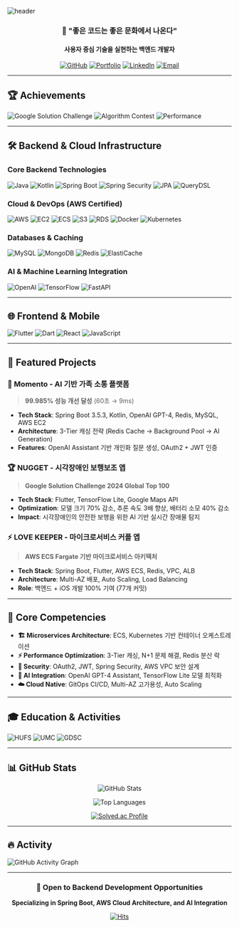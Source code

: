 ![header](https://capsule-render.vercel.app/api?type=waving&color=auto&height=300&section=header&text=dong99u&desc=Backend%20Developer%20&animation=twinkling&fontAlign=70&descAlign=77&descAlignY=65)

<div align="center">

### 🚀 "좋은 코드는 좋은 문화에서 나온다"
#### 사용자 중심 기술을 실현하는 백엔드 개발자

[![GitHub](https://img.shields.io/badge/GitHub-dong99u-181717?style=flat-square&logo=github)](https://github.com/dong99u)
[![Portfolio](https://img.shields.io/badge/Portfolio-dong99u.github.io-4285F4?style=flat-square&logo=google-chrome&logoColor=white)](https://dong99u.github.io)
[![LinkedIn](https://img.shields.io/badge/LinkedIn-dongkyu--park-0077B5?style=flat-square&logo=linkedin)](https://www.linkedin.com/in/dongkyu-park)
[![Email](https://img.shields.io/badge/Email-qkrehdrb0813@gmail.com-EA4335?style=flat-square&logo=gmail&logoColor=white)](mailto:qkrehdrb0813@gmail.com)

</div>

---

## 🏆 Achievements

![Google Solution Challenge](https://img.shields.io/badge/Google%20Solution%20Challenge%202024-Global%20Top%20100-4285F4?style=for-the-badge&logo=google&logoColor=white)
![Algorithm Contest](https://img.shields.io/badge/한국외대%20알고리즘%20대회-1위-FFD700?style=for-the-badge&logo=trophy&logoColor=white)
![Performance](https://img.shields.io/badge/성능%20개선-99.985%25%20(60s→9ms)-00C851?style=for-the-badge&logo=speedtest&logoColor=white)

---

## 🛠️ Backend & Cloud Infrastructure

### Core Backend Technologies
![Java](https://img.shields.io/badge/Java-007396?style=for-the-badge&logo=openjdk&logoColor=white)
![Kotlin](https://img.shields.io/badge/Kotlin-7F52FF?style=for-the-badge&logo=kotlin&logoColor=white)
![Spring Boot](https://img.shields.io/badge/Spring%20Boot-6DB33F?style=for-the-badge&logo=springboot&logoColor=white)
![Spring Security](https://img.shields.io/badge/Spring%20Security-6DB33F?style=for-the-badge&logo=springsecurity&logoColor=white)
![JPA](https://img.shields.io/badge/JPA-6DB33F?style=for-the-badge&logo=hibernate&logoColor=white)
![QueryDSL](https://img.shields.io/badge/QueryDSL-4479A1?style=for-the-badge&logo=querydsl&logoColor=white)

### Cloud & DevOps (AWS Certified)
![AWS](https://img.shields.io/badge/AWS-232F3E?style=for-the-badge&logo=amazonaws&logoColor=white)
![EC2](https://img.shields.io/badge/EC2-FF9900?style=for-the-badge&logo=amazonec2&logoColor=white)
![ECS](https://img.shields.io/badge/ECS-FF9900?style=for-the-badge&logo=amazonecs&logoColor=white)
![S3](https://img.shields.io/badge/S3-569A31?style=for-the-badge&logo=amazons3&logoColor=white)
![RDS](https://img.shields.io/badge/RDS-527FFF?style=for-the-badge&logo=amazonrds&logoColor=white)
![Docker](https://img.shields.io/badge/Docker-2496ED?style=for-the-badge&logo=docker&logoColor=white)
![Kubernetes](https://img.shields.io/badge/Kubernetes-326CE5?style=for-the-badge&logo=kubernetes&logoColor=white)

### Databases & Caching
![MySQL](https://img.shields.io/badge/MySQL-4479A1?style=for-the-badge&logo=mysql&logoColor=white)
![MongoDB](https://img.shields.io/badge/MongoDB-47A248?style=for-the-badge&logo=mongodb&logoColor=white)
![Redis](https://img.shields.io/badge/Redis-DC382D?style=for-the-badge&logo=redis&logoColor=white)
![ElastiCache](https://img.shields.io/badge/ElastiCache-C925D1?style=for-the-badge&logo=amazonelasticache&logoColor=white)

### AI & Machine Learning Integration
![OpenAI](https://img.shields.io/badge/OpenAI%20GPT--4-412991?style=for-the-badge&logo=openai&logoColor=white)
![TensorFlow](https://img.shields.io/badge/TensorFlow%20Lite-FF6F00?style=for-the-badge&logo=tensorflow&logoColor=white)
![FastAPI](https://img.shields.io/badge/FastAPI-009688?style=for-the-badge&logo=fastapi&logoColor=white)

---

## 🌐 Frontend & Mobile

![Flutter](https://img.shields.io/badge/Flutter-02569B?style=for-the-badge&logo=flutter&logoColor=white)
![Dart](https://img.shields.io/badge/Dart-0175C2?style=for-the-badge&logo=dart&logoColor=white)
![React](https://img.shields.io/badge/React-61DAFB?style=for-the-badge&logo=react&logoColor=white)
![JavaScript](https://img.shields.io/badge/JavaScript-F7DF1E?style=for-the-badge&logo=javascript&logoColor=black)

---

## 🚀 Featured Projects

### 🏅 Momento - AI 기반 가족 소통 플랫폼
> **99.985% 성능 개선 달성** (60초 → 9ms)
- **Tech Stack**: Spring Boot 3.5.3, Kotlin, OpenAI GPT-4, Redis, MySQL, AWS EC2
- **Architecture**: 3-Tier 캐싱 전략 (Redis Cache → Background Pool → AI Generation)
- **Features**: OpenAI Assistant 기반 개인화 질문 생성, OAuth2 + JWT 인증

### 🏆 NUGGET - 시각장애인 보행보조 앱
> **Google Solution Challenge 2024 Global Top 100**
- **Tech Stack**: Flutter, TensorFlow Lite, Google Maps API
- **Optimization**: 모델 크기 70% 감소, 추론 속도 3배 향상, 배터리 소모 40% 감소
- **Impact**: 시각장애인의 안전한 보행을 위한 AI 기반 실시간 장애물 탐지

### ⚡ LOVE KEEPER - 마이크로서비스 커플 앱
> **AWS ECS Fargate 기반 마이크로서비스 아키텍처**
- **Tech Stack**: Spring Boot, Flutter, AWS ECS, Redis, VPC, ALB
- **Architecture**: Multi-AZ 배포, Auto Scaling, Load Balancing
- **Role**: 백엔드 + iOS 개발 100% 기여 (77개 커밋)

---

## 🎯 Core Competencies

- **🏗️ Microservices Architecture**: ECS, Kubernetes 기반 컨테이너 오케스트레이션
- **⚡ Performance Optimization**: 3-Tier 캐싱, N+1 문제 해결, Redis 분산 락
- **🔐 Security**: OAuth2, JWT, Spring Security, AWS VPC 보안 설계
- **🤖 AI Integration**: OpenAI GPT-4 Assistant, TensorFlow Lite 모델 최적화
- **☁️ Cloud Native**: GitOps CI/CD, Multi-AZ 고가용성, Auto Scaling

---

## 🎓 Education & Activities

![HUFS](https://img.shields.io/badge/한국외국어대학교-컴퓨터전자시스템공학부-003366?style=flat-square&logo=university&logoColor=white)
![UMC](https://img.shields.io/badge/UMC%204th,%206th,%207th,%208th-02B3E4?style=flat-square&logo=udacity&logoColor=white)
![GDSC](https://img.shields.io/badge/GDSC%205th-4285F4?style=flat-square&logo=google&logoColor=white)

---

## 📊 GitHub Stats

<div align="center">

![GitHub Stats](https://github-readme-stats.vercel.app/api?username=dong99u&show_icons=true&theme=tokyonight&hide_border=true&count_private=true)

![Top Languages](https://github-readme-stats.vercel.app/api/top-langs/?username=dong99u&theme=tokyonight&layout=compact&hide_border=true&exclude_repo=github-readme-stats)

[![Solved.ac Profile](http://mazassumnida.wtf/api/v2/generate_badge?boj=eastking7979)](https://solved.ac/eastking7979/)

</div>

---

## 🔥 Activity

![GitHub Activity Graph](https://github-readme-activity-graph.vercel.app/graph?username=dong99u&theme=tokyo-night&hide_border=true&area=true)

---

<div align="center">

### 💼 Open to Backend Development Opportunities
**Specializing in Spring Boot, AWS Cloud Architecture, and AI Integration**

[![Hits](https://hits.seeyoufarm.com/api/count/incr/badge.svg?url=https%3A%2F%2Fgithub.com%2Fdong99u&count_bg=%2379C83D&title_bg=%23555555&icon=&icon_color=%23E7E7E7&title=Profile+Views&edge_flat=false)](https://hits.seeyoufarm.com)

</div>

